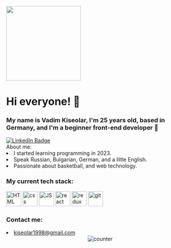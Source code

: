 <div id="header" align="start">
  <img src="https://media.giphy.com/media/v1.Y2lkPTc5MGI3NjExa3FvZHg0emV6N3loeDV1dmN2dXU0OG96andiaDM1enAzZXQ5YmJsdCZlcD12MV9naWZzX3NlYXJjaCZjdD1n/26tn33aiTi1jkl6H6/giphy.gif" width="200px" height="200px"/>
<h1>Hi everyone! 👋</h1>
<h3>My name is Vadim Kiseolar, I'm 25 years old, based in Germany, and I'm a 
beginner front-end developer 💪</h3>
  <a href="https://www.linkedin.com/in/vadim-kiseolar-67b4aa300/"> 
  <img src="https://img.shields.io/badge/linkedin-blue?logo=linkedin&logoColor=white&style=for-the-badge" alt="LinkedIn Badge" />
  </a>
  </div>
About me:
<li>I started learning programming in 2023.</li>
<li>Speak Russian, Bulgarian, German, and a liltle English.</li>
<li>Passionate about basketball, and web technology.</li>
<h3>My current tech stack:</h3>
<div>
<img src="https://cdn.jsdelivr.net/gh/devicons/devicon@latest/icons/html5/html5-original-wordmark.svg" title = "HTML" width="40px" height= "40px"/>
<img src="https://cdn.jsdelivr.net/gh/devicons/devicon@latest/icons/css3/css3-original-wordmark.svg" title = "css" width="40px" height= "40px"/>
<img src="https://cdn.jsdelivr.net/gh/devicons/devicon@latest/icons/javascript/javascript-original.svg" title = "JS" width="40px" height= "40px"/>
<img src="https://cdn.jsdelivr.net/gh/devicons/devicon@latest/icons/react/react-original-wordmark.svg" title = "react" width="40px" height= "40px"/>
<img src="https://cdn.jsdelivr.net/gh/devicons/devicon@latest/icons/redux/redux-original.svg" title = "redux" width="40px" height= "40px"/>
<img src="https://cdn.jsdelivr.net/gh/devicons/devicon@latest/icons/git/git-original-wordmark.svg" title = "git" width = "40px" height = "40px" />    
</div>
<h3>Contact me: </h3>
<li><a href =`mailto:${kiseolar1998@gmail.com}`>kiseolar1998@gmail.com</a></li>
<div align="center">
<img src="https://komarev.com/ghpvc/?username=KiseolarVadim&style=flat-square&color=blue" alt="counter"/>
</div>
